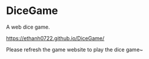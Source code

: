# DiceGame
A web dice game. 

https://ethanh0722.github.io/DiceGame/

Please refresh the game website to play the dice game~

